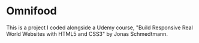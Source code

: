 # Omnifood
This is a project I coded alongside a Udemy course, "Build Responsive Real World Websites with HTML5 and CSS3" by Jonas Schmedtmann.
